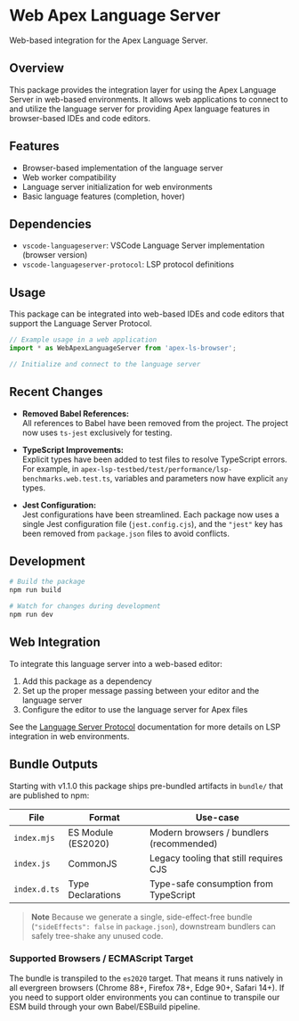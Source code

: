 # Web Apex Language Server

Web-based integration for the Apex Language Server.

## Overview

This package provides the integration layer for using the Apex Language Server in web-based environments. It allows web applications to connect to and utilize the language server for providing Apex language features in browser-based IDEs and code editors.

## Features

- Browser-based implementation of the language server
- Web worker compatibility
- Language server initialization for web environments
- Basic language features (completion, hover)

## Dependencies

- `vscode-languageserver`: VSCode Language Server implementation (browser version)
- `vscode-languageserver-protocol`: LSP protocol definitions

## Usage

This package can be integrated into web-based IDEs and code editors that support the Language Server Protocol.

```typescript
// Example usage in a web application
import * as WebApexLanguageServer from 'apex-ls-browser';

// Initialize and connect to the language server
```

## Recent Changes

- **Removed Babel References:**  
  All references to Babel have been removed from the project. The project now uses `ts-jest` exclusively for testing.

- **TypeScript Improvements:**  
  Explicit types have been added to test files to resolve TypeScript errors. For example, in `apex-lsp-testbed/test/performance/lsp-benchmarks.web.test.ts`, variables and parameters now have explicit `any` types.

- **Jest Configuration:**  
  Jest configurations have been streamlined. Each package now uses a single Jest configuration file (`jest.config.cjs`), and the `"jest"` key has been removed from `package.json` files to avoid conflicts.

## Development

```bash
# Build the package
npm run build

# Watch for changes during development
npm run dev
```

## Web Integration

To integrate this language server into a web-based editor:

1. Add this package as a dependency
2. Set up the proper message passing between your editor and the language server
3. Configure the editor to use the language server for Apex files

See the [Language Server Protocol](https://microsoft.github.io/language-server-protocol/) documentation for more details on LSP integration in web environments.

## Bundle Outputs

Starting with v1.1.0 this package ships pre-bundled artifacts in `bundle/` that are published to npm:

| File | Format | Use-case |
|------|--------|----------|
| `index.mjs` | ES Module (ES2020) | Modern browsers / bundlers (recommended) |
| `index.js`  | CommonJS          | Legacy tooling that still requires CJS |
| `index.d.ts`| Type Declarations | Type-safe consumption from TypeScript |

> **Note**  Because we generate a single, side-effect-free bundle (`"sideEffects": false` in `package.json`), downstream bundlers can safely tree-shake any unused code.

### Supported Browsers / ECMAScript Target

The bundle is transpiled to the `es2020` target.  That means it runs natively in all evergreen browsers (Chrome 88+, Firefox 78+, Edge 90+, Safari 14+).  If you need to support older environments you can continue to transpile our ESM build through your own Babel/ESBuild pipeline.
